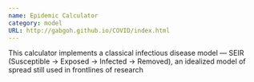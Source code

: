 ```yaml
---
name: Epidemic Calculator
category: model
URL: http://gabgoh.github.io/COVID/index.html
---
```


This calculator implements a classical infectious disease model — SEIR (Susceptible → Exposed → Infected → Removed), an idealized model of spread still used in frontlines of research